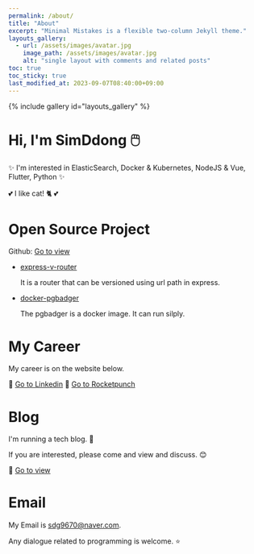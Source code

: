 ```yaml
---
permalink: /about/
title: "About"
excerpt: "Minimal Mistakes is a flexible two-column Jekyll theme."
layouts_gallery:
  - url: /assets/images/avatar.jpg
    image_path: /assets/images/avatar.jpg
    alt: "single layout with comments and related posts"
toc: true
toc_sticky: true
last_modified_at: 2023-09-07T08:40:00+09:00
---
```


{% include gallery id="layouts_gallery" %}

# Hi, I'm SimDdong 🖱️

✨ I'm interested in ElasticSearch, Docker & Kubernetes, NodeJS & Vue, Flutter, Python ✨

💕 I like cat! 🐈 💕

# Open Source Project

Github: [Go to view](https://github.com/sdg9670)

- [express-v-router](https://github.com/sdg9670/express-v-router)

  It is a router that can be versioned using url path in express.

- [docker-pgbadger](https://github.com/sdg9670/docker-pgbadger)

  The pgbadger is a docker image. It can run silply.

# My Career

My career is on the website below.

🚀 [Go to Linkedin](https://www.linkedin.com/in/donggeun-sim-567388183)
🚀 [Go to Rocketpunch](https://www.rocketpunch.com/@sdg9670f15008f9)

# Blog

I'm running a tech blog. 🐣

If you are interested, please come and view and discuss. 😊

🚀 [Go to view](https://sdg9670.github.io)

# Email

My Email is [sdg9670@naver.com](mailto:sdg9670@naver.com).

Any dialogue related to programming is welcome. ⭐
